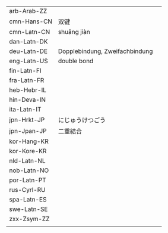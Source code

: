 | | | |
|-|-|-|
| arb-Arab-ZZ |  |  |
| cmn-Hans-CN | 双键 |  |
| cmn-Latn-CN | shuāng jiàn |  |
| dan-Latn-DK |  |  |
| deu-Latn-DE | Dopplebindung, Zweifachbindung |  |
| eng-Latn-US | double bond |  |
| fin-Latn-FI |  |  |
| fra-Latn-FR |  |  |
| heb-Hebr-IL |  |  |
| hin-Deva-IN |  |  |
| ita-Latn-IT |  |  |
| jpn-Hrkt-JP | にじゅうけつごう |  |
| jpn-Jpan-JP | 二重結合 |  |
| kor-Hang-KR |  |  |
| kor-Kore-KR |  |  |
| nld-Latn-NL |  |  |
| nob-Latn-NO |  |  |
| por-Latn-PT |  |  |
| rus-Cyrl-RU |  |  |
| spa-Latn-ES |  |  |
| swe-Latn-SE |  |  |
| zxx-Zsym-ZZ |  |  |
|  |  |  |
